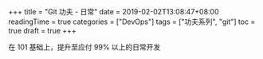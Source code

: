 +++
title = "Git 功夫 - 日常"
date = 2019-02-02T13:08:47+08:00
readingTime = true
categories = ["DevOps"]
tags = ["功夫系列", "git"]
toc = true
draft = true
+++

在 101 基础上，提升至应付 99% 以上的日常开发

<!--more-->
